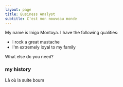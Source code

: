 ```yaml
---
layout: page
title: Business Analyst
subtitle: C'est mon nouveau monde
---
```


My name is Inigo Montoya. I have the following qualities:

- I rock a great mustache
- I'm extremely loyal to my family

What else do you need?

### my history

Là où la suite boum
